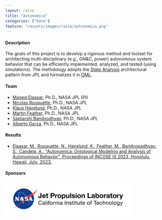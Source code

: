 ```yaml
---
layout: raise
title: "Autonomica"
categories: ["Done"]
feature: "/assets/images/raise/autonomica.png"
---
```


#### Description

The goals of this project is to develop a rigorous method and toolset for architecting multi-disciplinary (e.g., GN&C, power) autonomous system behavior that can be efficiently implemented, analyzed, and tested (using simulations). The methdology adopts the [State Analysis](https://mds.jpl.nasa.gov/public/sa/) architectural pattern from JPL and formalizes it in [OML](http://www.opencaesar.io/oml/).

#### Team

- [Maged Elaasar](/maged-elaasar.html), Ph.D., NASA JPL (PI)
- [Nicolas Rouquette](nicolas.f.rouquette@jpl.nasa.gov), Ph.D., NASA JPL
- [Klaus Havelund](klaus.havelund@jpl.nasa.gov), Ph.D., NASA JPL
- [Martin Feather](martin.s.feather@jpl.nasa.gov), Ph.D., NASA JPL 
- [Saptarshi Bandyodhyay](saptarshi.bandyopadhyay@jpl.nasa.gov), Ph.D., NASA JPL
- [Alberto Garza](alberto.candela.garza@jpl.nasa.gov), Ph.D., NASA JPL

#### Results

- [Elaasar, M., Rouquette, N., Havelund, K., Feather, M., Bandyopadhyay, S., Candela, A., "Autonomica: Ontological Modeling and Analysis of Autonomous Behavior", Proceedings of INCOSE IS 2023, Honolulu, Hawaii, July, 2023.](/papers/2023-07-20-Autonomica-Ontological-Modeling-and-Analysis-of-Autonomous-Behavior.html)

#### Sponsors

[<img width="400" src="/assets/images/jpl-logo.png"/>](https://www.jpl.nasa.gov/)